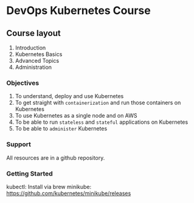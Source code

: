 # DevOps Kubernetes Course

## Course layout

1. Introduction
2. Kubernetes Basics
3. Advanced Topics 
4. Administration


### Objectives 

1. To understand, deploy and use Kubernetes 
2. To get straight with `containerization` and run those containers on Kubernetes
3. To use Kubernetes as a single node and on AWS
4. To be able to run `stateless` and `stateful` applications on Kubernetes 
5. To be able to `administer` Kubernetes

### Support

All resources are in a github repository.

### Getting Started 

kubectl: Install via brew
minikube: https://github.com/kubernetes/minikube/releases

